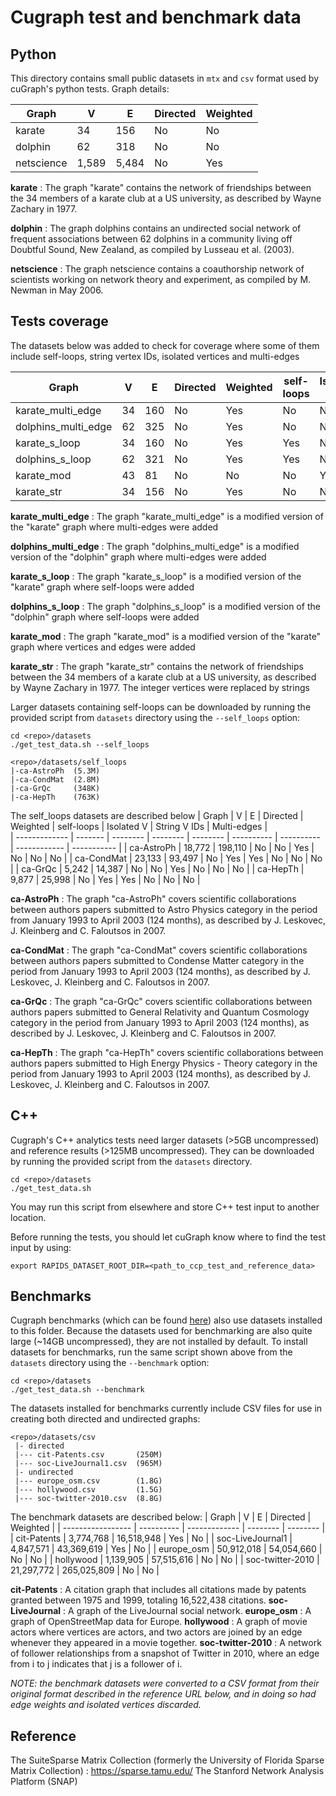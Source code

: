 # Cugraph test and benchmark data

## Python

This directory contains small public datasets in `mtx` and `csv` format used by cuGraph's python tests. Graph details:

| Graph         | V     | E     | Directed | Weighted |
| ------------- | ----- | ----- | -------- | -------- |
| karate        | 34    | 156   | No       | No       |
| dolphin       | 62    | 318   | No       | No       |
| netscience    | 1,589 | 5,484 | No       | Yes      |

**karate** : The graph "karate" contains the network of friendships between the 34 members of a karate club at a US university, as described by Wayne Zachary in 1977.

**dolphin** : The graph dolphins contains an undirected social network of frequent associations between 62 dolphins in a community living off Doubtful Sound, New Zealand, as compiled by Lusseau et al. (2003).

**netscience** : The graph netscience contains a coauthorship network of scientists working on network theory and experiment, as compiled by M. Newman in May 2006.



## Tests coverage 

The datasets below was added to check for coverage where some of them include self-loops, string vertex IDs, isolated vertices and multi-edges 

| Graph               | V       | E          | Directed | Weighted  | self-loops | Isolated V | String V IDs | Multi-edges | 
| ------------------- | ------- | ---------- | -------- | --------- | ---------- | ---------- | ------------ | ----------- |
| karate_multi_edge   | 34      | 160        | No       | Yes       | No         | No         | No           | Yes         |
| dolphins_multi_edge | 62      | 325        | No       | Yes       | No         | No         | No           | Yes         |
| karate_s_loop       | 34      | 160        | No       | Yes       | Yes        | No         | No           | No          |
| dolphins_s_loop     | 62      | 321        | No       | Yes       | Yes        | No         | No           | No          |
| karate_mod          | 43      | 81         | No       | No        | No         | Yes        | No           | No          |
| karate_str          | 34      | 156        | No       | Yes       | No         | No         | Yes          | No          |

**karate_multi_edge** : The graph "karate_multi_edge" is a modified version of the  "karate" graph where multi-edges were added

**dolphins_multi_edge** : The graph "dolphins_multi_edge" is a modified version of the  "dolphin" graph where multi-edges were added

**karate_s_loop** : The graph "karate_s_loop" is a modified version of the  "karate" graph where self-loops were added

**dolphins_s_loop** : The graph "dolphins_s_loop" is a modified version of the  "dolphin" graph where self-loops were added

**karate_mod** : The graph "karate_mod" is a modified version of the  "karate" graph where vertices and edges were added

**karate_str** : The graph "karate_str" contains the network of friendships between the 34 members of a karate club at a US university, as described by Wayne Zachary in 1977. The integer vertices were replaced by strings

Larger datasets containing self-loops can be downloaded by running the provided script from `datasets` directory using the `--self_loops` 
option: 
```
cd <repo>/datasets
./get_test_data.sh --self_loops
```
```
<repo>/datasets/self_loops
|-ca-AstroPh  (5.3M) 
|-ca-CondMat  (2.8M)
|-ca-GrQc     (348K)
|-ca-HepTh    (763K)
```
The self_loops datasets are described below 
| Graph         | V       | E          | Directed | Weighted | self-loops | Isolated V | String V IDs | Multi-edges |  
| ------------- | ------- | --------   | -------- | -------- | ---------- | ---------- | ------------ | ----------- |
| ca-AstroPh    | 18,772  | 198,110    | No       | No       | Yes        | No         | No           | No          |
| ca-CondMat    | 23,133  | 93,497     | No       | Yes      | Yes        | No         | No           | No          |
| ca-GrQc       | 5,242   | 14,387     | No       | No       | Yes        | No         | No           | No          |
| ca-HepTh      | 9,877   | 25,998     | No       | Yes      | Yes        | No         | No           | No          |

**ca-AstroPh** : The graph "ca-AstroPh" covers scientific collaborations between authors papers submitted to Astro Physics category in the period from January 1993 to April 2003 (124 months), as described by J. Leskovec, J. Kleinberg and C. Faloutsos in 2007.

**ca-CondMat** : The graph "ca-CondMat" covers scientific collaborations between authors papers submitted to Condense Matter category in the period from January 1993 to April 2003 (124 months), as described by J. Leskovec, J. Kleinberg and C. Faloutsos in 2007.

**ca-GrQc** : The graph "ca-GrQc" covers scientific collaborations between authors papers submitted to General Relativity and Quantum Cosmology category in the period from January 1993 to April 2003 (124 months), as described by J. Leskovec, J. Kleinberg and C. Faloutsos in 2007.

**ca-HepTh** : The graph "ca-HepTh" covers scientific collaborations between authors papers submitted to High Energy Physics - Theory category in the period from January 1993 to April 2003 (124 months), as described by J. Leskovec, J. Kleinberg and C. Faloutsos in 2007.


## C++
Cugraph's C++ analytics tests need larger datasets (>5GB uncompressed) and reference results (>125MB uncompressed). They can be downloaded by running the provided script from the `datasets` directory.
```
cd <repo>/datasets
./get_test_data.sh
```
You may run this script from elsewhere and store C++ test input to another location.

Before running the tests, you should let cuGraph know where to find the test input by using:
```
export RAPIDS_DATASET_ROOT_DIR=<path_to_ccp_test_and_reference_data>
```

## Benchmarks
Cugraph benchmarks (which can be found [here](../benchmarks)) also use datasets installed to this folder. Because the datasets used for benchmarking are also quite large (~14GB uncompressed), they are not installed by default. To install datasets for benchmarks, run the same script shown above from the `datasets` directory using the `--benchmark` option:
```
cd <repo>/datasets
./get_test_data.sh --benchmark
```
The datasets installed for benchmarks currently include CSV files for use in creating both directed and undirected graphs:
```
<repo>/datasets/csv
 |- directed
 |--- cit-Patents.csv       (250M)
 |--- soc-LiveJournal1.csv  (965M)
 |- undirected
 |--- europe_osm.csv        (1.8G)
 |--- hollywood.csv         (1.5G)
 |--- soc-twitter-2010.csv  (8.8G)
```
The benchmark datasets are described below:
| Graph             | V          | E             | Directed | Weighted |
| ----------------- | ---------- | ------------- | -------- | -------- |
| cit-Patents       |  3,774,768 |    16,518,948 | Yes      | No       |
| soc-LiveJournal1  |  4,847,571 |    43,369,619 | Yes      | No       |
| europe_osm        | 50,912,018 |    54,054,660 | No       | No       |
| hollywood         |  1,139,905 |    57,515,616 | No       | No       |
| soc-twitter-2010  | 21,297,772 |   265,025,809 | No       | No       |

**cit-Patents** : A citation graph that includes all citations made by patents granted between 1975 and 1999, totaling 16,522,438 citations.
**soc-LiveJournal** : A graph of the LiveJournal social network.
**europe_osm** : A graph of OpenStreetMap data for Europe.
**hollywood** : A graph of movie actors where vertices are actors, and two actors are joined by an edge whenever they appeared in a movie together.
**soc-twitter-2010** : A network of follower relationships from a snapshot of Twitter in 2010, where an edge from i to j indicates that j is a follower of i.

_NOTE: the benchmark datasets were converted to a CSV format from their original format described in the reference URL below, and in doing so had edge weights and isolated vertices discarded._

## Reference
The SuiteSparse Matrix Collection (formerly the University of Florida Sparse Matrix Collection) : https://sparse.tamu.edu/
The Stanford Network Analysis Platform (SNAP) 
